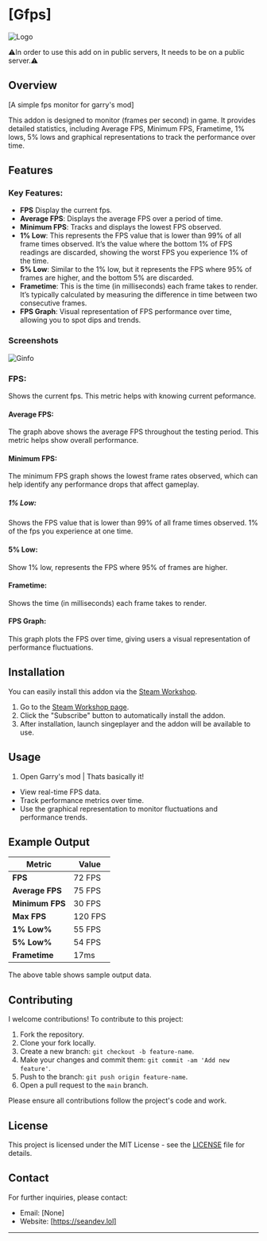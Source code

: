 <h1>[Gfps]</h1>

![Logo](https://github.com/user-attachments/assets/4ce70a1a-c106-4d9b-9cfc-40b5255496bc)

⚠️In order to use this add on in public servers, It needs to be on a public server.⚠️
## Overview

[A simple fps monitor for garry's mod]
 
This addon is designed to monitor (frames per second) in game. It provides detailed statistics, including Average FPS, Minimum FPS, Frametime, 1% lows, 5% lows and graphical representations to track the performance over time.

## Features

### Key Features:
- **FPS** Display the current fps.
- **Average FPS**: Displays the average FPS over a period of time.
- **Minimum FPS**: Tracks and displays the lowest FPS observed.
- **1% Low**:  This represents the FPS value that is lower than 99% of all frame times observed. It’s the value where the bottom 1% of FPS readings are discarded, showing the worst FPS you experience 1% of the time.
- **5% Low**: Similar to the 1% low, but it represents the FPS where 95% of frames are higher, and the bottom 5% are discarded.
- **Frametime**: This is the time (in milliseconds) each frame takes to render. It’s typically calculated by measuring the difference in time between two consecutive frames.
- **FPS Graph**: Visual representation of FPS performance over time, allowing you to spot dips and trends.

### Screenshots
![Ginfo](https://github.com/user-attachments/assets/e7e4dea8-78fd-45ea-9727-e6cee1672631)



### FPS:
Shows the current fps. This metric helps with knowing current peformance.

#### Average FPS:

The graph above shows the average FPS throughout the testing period. This metric helps show overall performance.

#### Minimum FPS:
The minimum FPS graph shows the lowest frame rates observed, which can help identify any performance drops that affect gameplay.

##### 1% Low: 
Shows the FPS value that is lower than 99% of all frame times observed. 1% of the fps you experience at one time.

#### 5% Low:
Show 1% low, represents the FPS where 95% of frames are higher.

#### Frametime:
Shows the time (in milliseconds) each frame takes to render.

#### FPS Graph: 
This graph plots the FPS over time, giving users a visual representation of performance fluctuations.

## Installation

You can easily install this addon via the [Steam Workshop](https://steamcommunity.com/sharedfiles/filedetails/?id=3401664692).

1. Go to the [Steam Workshop page](https://steamcommunity.com/sharedfiles/filedetails/?id=3401664692).
2. Click the "Subscribe" button to automatically install the addon.
3. After installation, launch singeplayer and the addon will be available to use.

## Usage
1. Open Garry's mod | Thats basically it!

- View real-time FPS data.
- Track performance metrics over time.
- Use the graphical representation to monitor fluctuations and performance trends.

## Example Output

| Metric          | Value        |
|-----------------|--------------|
| **FPS**         | 72 FPS       |
| **Average FPS** | 75 FPS       |
| **Minimum FPS** | 30 FPS       |
| **Max FPS**     | 120 FPS      |
| **1% Low%**     | 55 FPS       |
| **5% Low%**     | 54 FPS       |
| **Frametime**   | 17ms         |
The above table shows sample output data.

## Contributing

I welcome contributions! To contribute to this project:

1. Fork the repository.
2. Clone your fork locally.
3. Create a new branch: `git checkout -b feature-name`.
4. Make your changes and commit them: `git commit -am 'Add new feature'`.
5. Push to the branch: `git push origin feature-name`.
6. Open a pull request to the `main` branch.

Please ensure all contributions follow the project's code and work.

## License

This project is licensed under the MIT License - see the [LICENSE](LICENSE) file for details.

## Contact

For further inquiries, please contact:

- Email: [None]
- Website: [https://seandev.lol]

---
